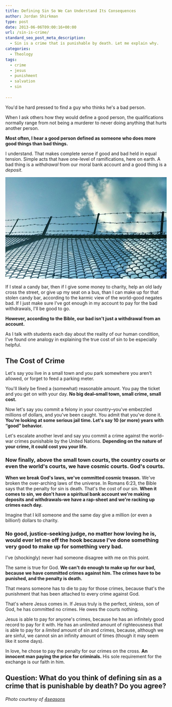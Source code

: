 ```yaml
---
title: Defining Sin So We Can Understand Its Consequences
author: Jordan Shirkman
type: post
date: 2013-06-06T09:00:16+00:00
url: /sin-is-crime/
standard_seo_post_meta_description:
  - Sin is a crime that is punishable by death. Let me explain why.
categories:
  - Theology
tags:
  - crime
  - jesus
  - punishment
  - salvation
  - sin

---
```

You'd be hard pressed to find a guy who thinks he's a bad person.

When I ask others how they would define a good person, the qualifications normally range from not being a murderer to never doing anything that hurts another person.

**Most often, I hear a good person defined as someone who does more good things than bad things.**

I understand. That makes complete sense if good and bad held in equal tension. Simple acts that have one-level of ramifications, here on earth. A bad thing is a _withdrawal_ from our moral bank account and a good thing is a _deposit_.

[![Image](/static/images/prison-fence.jpeg)](https://jshirk.com/blog/sin-is-crime)

If I steal a candy bar, then if I give some money to charity, help an old lady cross the street, or give up my seat on a bus, than I can make up for that stolen candy bar, according to the karmic view of the world&#8211;good negates bad. If I just make sure I've got enough in my account to pay for the bad withdrawals, I'll be good to go.

**However, according to the Bible, our bad isn't just a withdrawal from an account.**

As I talk with students each day about the reality of our human condition, I've found one analogy in explaining the true cost of sin to be especially helpful.

<!--more-->

## The Cost of Crime

Let's say you live in a small town and you park somewhere you aren't allowed, or forget to feed a parking meter.

You'll likely be fined a (somewhat) reasonable amount. You pay the ticket and you get on with your day. **No big deal&#8211;small town, small crime, small cost.**

Now let's say you commit a felony in your country&#8211;you've embezzled millions of dollars, and you've been caught. You admit that you've done it. **You're looking at some serious jail time. Let's say 10 (or more) years with &#8220;good&#8221; behavior.**

Let's escalate another level and say you commit a crime against the world&#8211;war crimes punishable by the United Nations. **Depending on the nature of your crime, it could cost you your life.**

### Now finally, above the small town courts, the country courts or even the world's courts, we have cosmic courts. God's courts.

**When we break God's laws, we've committed cosmic treason.** We've broken the over-arching laws of the universe. In Romans 6:23, the Bible says that the penalty for sin is death. That's the cost of our sin. **When it comes to sin, we don't have a spiritual bank account we're making deposits and withdrawals&#8211;we have a rap-sheet and we're racking up crimes each day.**

Imagine that I kill someone and the same day give a million (or even a billion!) dollars to charity.

### No good, justice-seeking judge, no matter how loving he is, would ever let me off the hook because I've done something very good to make up for something very bad.

I've (shockingly) never had someone disagree with me on this point.

The same is true for God. **We can't do enough to make up for our bad, because we have committed crimes against him. The crimes have to be punished, and the penalty is death.**

That means someone has to die to pay for those crimes, because that's the punishment that has been attached to every crime against God.

That's where Jesus comes in. If Jesus truly is the perfect, sinless, son of God, he has committed no crimes. He owes the courts nothing.

Jesus is able to pay for anyone's crimes, because he has an infinitely good record to pay for it with. He has an _unlimited_ amount of righteousness that is able to pay for a _limited_ amount of sin and crimes, because, although we are sinful, we cannot sin an infinity amount of times (though it may seem like it some days).

In love, he chose to pay the penalty for our crimes on the cross. **An innocent man paying the price for criminals.** His sole requirement for the exchange is our faith in him.

## Question: What do you think of defining sin as a crime that is punishable by death? Do you agree?

###### Photo courtesy of [4seasons](http://www.sxc.hu/profile/4seasons)
